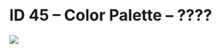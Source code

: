 # ID 45 – Color Palette – ????
![](https://github.com/waddle45/ISOBUS-VT-Objects-docs/assets/116869307/5214f52b-15de-4dba-92f8-cf6d8c5e32f6)

